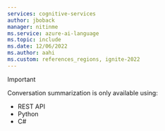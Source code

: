 ```yaml
---
services: cognitive-services
author: jboback
manager: nitinme
ms.service: azure-ai-language
ms.topic: include
ms.date: 12/06/2022
ms.author: aahi
ms.custom: references_regions, ignite-2022
---
```


> [!IMPORTANT]
> Conversation summarization is only available using:
>  - REST API
>  - Python
>  - C#
